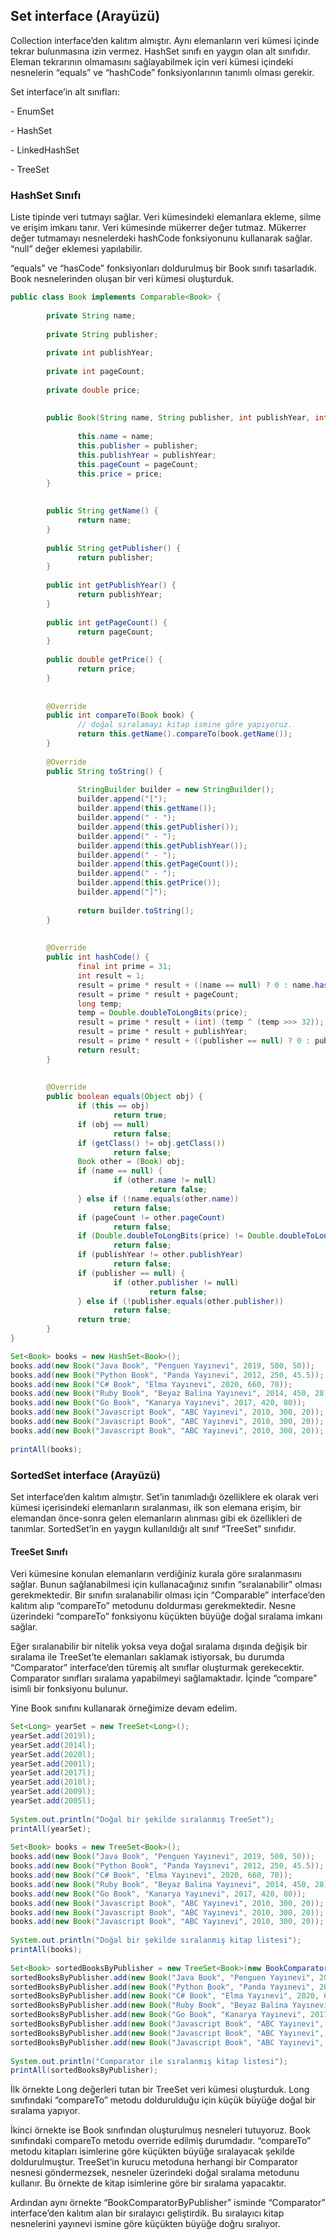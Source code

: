 ## Set interface (Arayüzü)

 

Collection interface’den kalıtım almıştır. Aynı elemanların veri kümesi içinde tekrar bulunmasına izin vermez. HashSet sınıfı en yaygın olan alt sınıfıdır. Eleman tekrarının olmamasını sağlayabilmek için veri kümesi içindeki nesnelerin “equals” ve “hashCode” fonksiyonlarının tanımlı olması gerekir.

 

Set interface’in alt sınıfları:

 

\-    EnumSet

\-    HashSet

\-    LinkedHashSet

\-    TreeSet

 

 

### HashSet Sınıfı

 

Liste tipinde veri tutmayı sağlar. Veri kümesindeki elemanlara ekleme, silme ve erişim imkanı tanır. Veri kümesinde mükerrer değer tutmaz. Mükerrer değer tutmamayı nesnelerdeki hashCode fonksiyonunu kullanarak sağlar. “null” değer eklemesi yapılabilir.

 

“equals” ve “hasCode” fonksiyonları doldurulmuş bir Book sınıfı tasarladık. Book nesnelerinden oluşan bir veri kümesi oluşturduk.

 

```java
public class Book implements Comparable<Book> {
 
        private String name;
        
        private String publisher;
        
        private int publishYear;
        
        private int pageCount;
        
        private double price;
        
        
        public Book(String name, String publisher, int publishYear, int pageCount, double price) {
               
               this.name = name;
               this.publisher = publisher;
               this.publishYear = publishYear;
               this.pageCount = pageCount;
               this.price = price;
        }
        
 
        public String getName() {
               return name;
        }
 
        public String getPublisher() {
               return publisher;
        }
 
        public int getPublishYear() {
               return publishYear;
        }
 
        public int getPageCount() {
               return pageCount;
        }
 
        public double getPrice() {
               return price;
        }
 
 
        @Override
        public int compareTo(Book book) {
               // doğal sıralamayı kitap ismine göre yapıyoruz.
               return this.getName().compareTo(book.getName());
        }
        
        @Override
        public String toString() {
               
               StringBuilder builder = new StringBuilder();
               builder.append("[");
               builder.append(this.getName());
               builder.append(" - ");
               builder.append(this.getPublisher());
               builder.append(" - ");
               builder.append(this.getPublishYear());
               builder.append(" - ");
               builder.append(this.getPageCount());
               builder.append(" - ");
               builder.append(this.getPrice());
               builder.append("]");
               
               return builder.toString();
        }
 
 
        @Override
        public int hashCode() {
               final int prime = 31;
               int result = 1;
               result = prime * result + ((name == null) ? 0 : name.hashCode());
               result = prime * result + pageCount;
               long temp;
               temp = Double.doubleToLongBits(price);
               result = prime * result + (int) (temp ^ (temp >>> 32));
               result = prime * result + publishYear;
               result = prime * result + ((publisher == null) ? 0 : publisher.hashCode());
               return result;
        }
 
 
        @Override
        public boolean equals(Object obj) {
               if (this == obj)
                       return true;
               if (obj == null)
                       return false;
               if (getClass() != obj.getClass())
                       return false;
               Book other = (Book) obj;
               if (name == null) {
                       if (other.name != null)
                               return false;
               } else if (!name.equals(other.name))
                       return false;
               if (pageCount != other.pageCount)
                       return false;
               if (Double.doubleToLongBits(price) != Double.doubleToLongBits(other.price))
                       return false;
               if (publishYear != other.publishYear)
                       return false;
               if (publisher == null) {
                       if (other.publisher != null)
                               return false;
               } else if (!publisher.equals(other.publisher))
                       return false;
               return true;
        }
}
```

 

 

```java
Set<Book> books = new HashSet<Book>();
books.add(new Book("Java Book", "Penguen Yayınevi", 2019, 500, 50));
books.add(new Book("Python Book", "Panda Yayınevi", 2012, 250, 45.5));
books.add(new Book("C# Book", "Elma Yayınevi", 2020, 660, 70));
books.add(new Book("Ruby Book", "Beyaz Balina Yayınevi", 2014, 450, 28));
books.add(new Book("Go Book", "Kanarya Yayınevi", 2017, 420, 80));
books.add(new Book("Javascript Book", "ABC Yayınevi", 2010, 300, 20));
books.add(new Book("Javascript Book", "ABC Yayınevi", 2010, 300, 20));
books.add(new Book("Javascript Book", "ABC Yayınevi", 2010, 300, 20));
 
printAll(books);
```

 

 

### SortedSet interface (Arayüzü)

 Set interface’den kalıtım almıştır. Set’in tanımladığı özelliklere ek olarak veri kümesi içerisindeki elemanların sıralanması, ilk son elemana erişim, bir elemandan önce-sonra gelen elemanların alınması gibi ek özellikleri de tanımlar. SortedSet’in en yaygın kullanıldığı alt sınıf “TreeSet” sınıfıdır.

 

#### TreeSet Sınıfı

 

Veri kümesine konulan elemanların verdiğiniz kurala göre sıralanmasını sağlar. Bunun sağlanabilmesi için kullanacağınız sınıfın “sıralanabilir” olması gerekmektedir. Bir sınıfın sıralanabilir olması için “Comparable” interface’den kalıtım alıp “compareTo” metodunu doldurması gerekmektedir. Nesne üzerindeki “compareTo” fonksiyonu küçükten büyüğe doğal sıralama imkanı sağlar.

 Eğer sıralanabilir bir nitelik yoksa veya doğal sıralama dışında değişik bir sıralama ile TreeSet’te elemanları saklamak istiyorsak, bu durumda “Comparator” interface’den türemiş alt sınıflar oluşturmak gerekecektir. Comparator sınıfları sıralama yapabilmeyi sağlamaktadır. İçinde “compare” isimli bir fonksiyonu bulunur.

 Yine Book sınıfını kullanarak örneğimize devam edelim.

 

```java
Set<Long> yearSet = new TreeSet<Long>();
yearSet.add(2019l);
yearSet.add(2014l);
yearSet.add(2020l);
yearSet.add(2001l);
yearSet.add(2017l);
yearSet.add(2010l);
yearSet.add(2009l);
yearSet.add(2005l);
 
System.out.println("Doğal bir şekilde sıralanmış TreeSet");
printAll(yearSet);
 
Set<Book> books = new TreeSet<Book>();
books.add(new Book("Java Book", "Penguen Yayınevi", 2019, 500, 50));
books.add(new Book("Python Book", "Panda Yayınevi", 2012, 250, 45.5));
books.add(new Book("C# Book", "Elma Yayınevi", 2020, 660, 70));
books.add(new Book("Ruby Book", "Beyaz Balina Yayınevi", 2014, 450, 28));
books.add(new Book("Go Book", "Kanarya Yayınevi", 2017, 420, 80));
books.add(new Book("Javascript Book", "ABC Yayınevi", 2010, 300, 20));
books.add(new Book("Javascript Book", "ABC Yayınevi", 2010, 300, 20));
books.add(new Book("Javascript Book", "ABC Yayınevi", 2010, 300, 20));
 
System.out.println("Doğal bir şekilde sıralanmış kitap listesi");
printAll(books);
 
Set<Book> sortedBooksByPublisher = new TreeSet<Book>(new BookComparatorByPublisher());
sortedBooksByPublisher.add(new Book("Java Book", "Penguen Yayınevi", 2019, 500, 50));
sortedBooksByPublisher.add(new Book("Python Book", "Panda Yayınevi", 2012, 250, 45.5));
sortedBooksByPublisher.add(new Book("C# Book", "Elma Yayınevi", 2020, 660, 70));
sortedBooksByPublisher.add(new Book("Ruby Book", "Beyaz Balina Yayınevi", 2014, 450, 28));
sortedBooksByPublisher.add(new Book("Go Book", "Kanarya Yayınevi", 2017, 420, 80));
sortedBooksByPublisher.add(new Book("Javascript Book", "ABC Yayınevi", 2010, 300, 20));
sortedBooksByPublisher.add(new Book("Javascript Book", "ABC Yayınevi", 2010, 300, 20));
sortedBooksByPublisher.add(new Book("Javascript Book", "ABC Yayınevi", 2010, 300, 20));
 
System.out.println("Comparator ile sıralanmış kitap listesi");
printAll(sortedBooksByPublisher);
```

 

İlk örnekte Long değerleri tutan bir TreeSet veri kümesi oluşturduk. Long sınıfındaki “compareTo” metodu doldurulduğu için küçük büyüğe doğal bir sıralama yapıyor.

 İkinci örnekte ise Book sınıfından oluşturulmuş nesneleri tutuyoruz. Book sınıfındaki compareTo metodu override edilmiş durumdadır. “compareTo” metodu kitapları isimlerine göre küçükten büyüğe sıralayacak şekilde doldurulmuştur. TreeSet’in kurucu metoduna herhangi bir Comparator nesnesi göndermezsek, nesneler üzerindeki doğal sıralama metodunu kullanır. Bu örnekte de kitap isimlerine göre bir sıralama yapacaktır.

 Ardından aynı örnekte “BookComparatorByPublisher” isminde “Comparator” interface’den kalıtım alan bir sıralayıcı geliştirdik. Bu sıralayıcı kitap nesnelerini yayınevi ismine göre küçükten büyüğe doğru sıralıyor.


